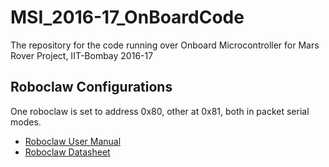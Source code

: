 # MSI_2016-17_OnBoardCode
The repository for the code running over Onboard Microcontroller for Mars Rover Project, IIT-Bombay 2016-17

## Roboclaw Configurations 
One roboclaw is set to address 0x80, other at 0x81, both in packet serial modes. <br/>

* [Roboclaw User Manual](http://downloads.ionmc.com/docs/roboclaw_user_manual.pdf)
* [Roboclaw Datasheet](http://downloads.ionmc.com/docs/roboclaw_datasheet_2x45A.pdf)


